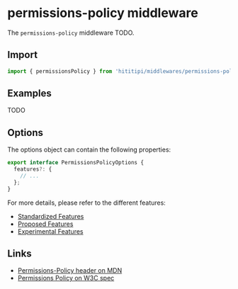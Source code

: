 # permissions-policy middleware

The `permissions-policy` middleware TODO.

## Import

```js
import { permissionsPolicy } from 'hititipi/middlewares/permissions-policy/permissions-policy.js';
```

## Examples

TODO

## Options

The options object can contain the following properties:

```ts
export interface PermissionsPolicyOptions {
  features?: {
    // ...
  };
}
```

For more details, please refer to the different features:

- [Standardized Features](https://github.com/w3c/webappsec-permissions-policy/blob/main/features.md#standardized-features)
- [Proposed Features](https://github.com/w3c/webappsec-permissions-policy/blob/main/features.md#proposed-features)
- [Experimental Features](https://github.com/w3c/webappsec-permissions-policy/blob/main/features.md#experimental-features)

## Links

- [Permissions-Policy header on MDN](https://developer.mozilla.org/en-US/docs/Web/HTTP/Headers/Permissions-Policy)
- [Permissions Policy on W3C spec](https://www.w3.org/TR/permissions-policy/)
